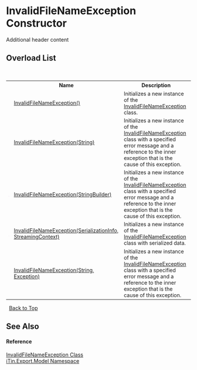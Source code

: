 # InvalidFileNameException Constructor 
Additional header content 


## Overload List
&nbsp;<table><tr><th></th><th>Name</th><th>Description</th></tr><tr><td>![Public method](media/pubmethod.gif "Public method")</td><td><a href="M_iTin_Export_Model_InvalidFileNameException__ctor">InvalidFileNameException()</a></td><td>
Initializes a new instance of the <a href="T_iTin_Export_Model_InvalidFileNameException">InvalidFileNameException</a> class.</td></tr><tr><td>![Public method](media/pubmethod.gif "Public method")</td><td><a href="M_iTin_Export_Model_InvalidFileNameException__ctor_2">InvalidFileNameException(String)</a></td><td>
Initializes a new instance of the <a href="T_iTin_Export_Model_InvalidFileNameException">InvalidFileNameException</a> class with a specified error message and a reference to the inner exception that is the cause of this exception.</td></tr><tr><td>![Public method](media/pubmethod.gif "Public method")</td><td><a href="M_iTin_Export_Model_InvalidFileNameException__ctor_4">InvalidFileNameException(StringBuilder)</a></td><td>
Initializes a new instance of the <a href="T_iTin_Export_Model_InvalidFileNameException">InvalidFileNameException</a> class with a specified error message and a reference to the inner exception that is the cause of this exception.</td></tr><tr><td>![Protected method](media/protmethod.gif "Protected method")</td><td><a href="M_iTin_Export_Model_InvalidFileNameException__ctor_1">InvalidFileNameException(SerializationInfo, StreamingContext)</a></td><td>
Initializes a new instance of the <a href="T_iTin_Export_Model_InvalidFileNameException">InvalidFileNameException</a> class with serialized data.</td></tr><tr><td>![Public method](media/pubmethod.gif "Public method")</td><td><a href="M_iTin_Export_Model_InvalidFileNameException__ctor_3">InvalidFileNameException(String, Exception)</a></td><td>
Initializes a new instance of the <a href="T_iTin_Export_Model_InvalidFileNameException">InvalidFileNameException</a> class with a specified error message and a reference to the inner exception that is the cause of this exception.</td></tr></table>&nbsp;
<a href="#invalidfilenameexception-constructor">Back to Top</a>

## See Also


#### Reference
<a href="T_iTin_Export_Model_InvalidFileNameException">InvalidFileNameException Class</a><br /><a href="N_iTin_Export_Model">iTin.Export.Model Namespace</a><br />